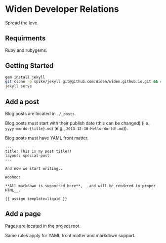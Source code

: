 # Widen Developer Relations

Spread the love.

## Requirments

Ruby and rubygems.

## Getting Started

```sh
gem install jekyll
git clone -b spike/jekyll git@github.com:Widen/widen.github.io.git && cd widen.github.io
jekyll serve
```

## Add a post

Blog posts are located in `./_posts`.

Blog posts must start with their publish date (this can be changed) (i.e., `yyyy-mm-dd-{title}.md`) (e.g., `2013-12-30-Hello-World!.md`)).

Blog posts must have YAML front matter.

```
---
title: This is my post title!!
layout: special-post
---

And now we start writing..

Woohoo!

**All markdown is supported here**, __and will be rendered to proper HTML__.

{{ assign template=liquid }}
```

## Add a page

Pages are located in the project root.

Same rules apply for YAML front matter and markdown support.
